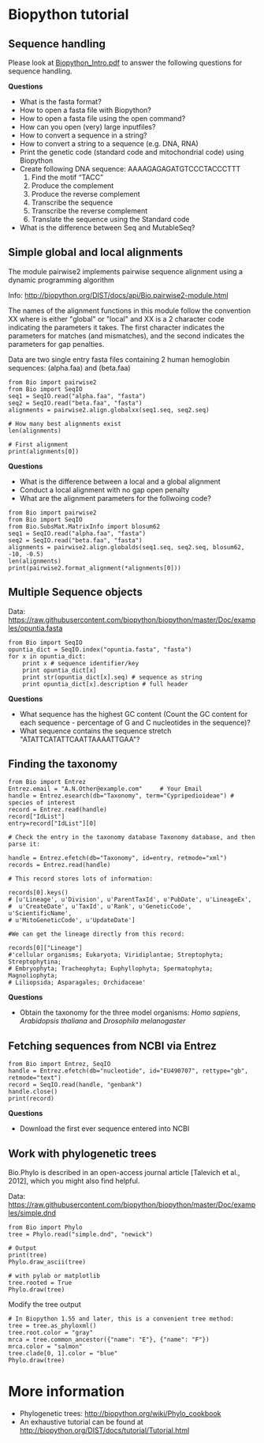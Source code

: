 # Biopython tutorial

## Sequence handling

Please look at [Biopython_Intro.pdf](../Biopython_Intro.pdf) to answer the following questions for sequence handling.

**Questions**

- What is the fasta format?
- How to open a fasta file with Biopython?
- How to open a fasta file using the open command?
- How can you open (very) large inputfiles?
- How to convert a sequence in a string?
- How to convert a string to a sequence (e.g. DNA, RNA)
- Print the genetic code (standard code and mitochondrial code) using Biopython
- Create following DNA sequence: AAAAGAGAGATGTCCCTACCCTTT
    1) Find the motif “TACC”
    2) Produce the complement
    3) Produce the reverse complement
    4) Transcribe the sequence
    5) Transcribe the reverse complement
    6) Translate the sequence using the Standard code
- What is the difference between Seq and MutableSeq?

## Simple global and local alignments

The module pairwise2 implements pairwise sequence alignment using a dynamic programming algorithm

Info: http://biopython.org/DIST/docs/api/Bio.pairwise2-module.html

The names of the alignment functions in this module follow the convention <alignment type>XX where <alignment type> is either "global" or "local" and XX is a 2 character code indicating the parameters it takes. The first character indicates the parameters for matches (and mismatches), and the second indicates the parameters for gap penalties.

Data are two single entry fasta files containing 2 human hemoglobin sequences: (alpha.faa) and (beta.faa)

```
from Bio import pairwise2
from Bio import SeqIO
seq1 = SeqIO.read("alpha.faa", "fasta")
seq2 = SeqIO.read("beta.faa", "fasta")
alignments = pairwise2.align.globalxx(seq1.seq, seq2.seq)

# How many best alignments exist
len(alignments)

# First alignment
print(alignments[0])
```

**Questions**
- What is the difference between a local and a global alignment
- Conduct a local alignment with no gap open penalty
- What are the alignment parameters for the follwoing code?

```
from Bio import pairwise2
from Bio import SeqIO
from Bio.SubsMat.MatrixInfo import blosum62
seq1 = SeqIO.read("alpha.faa", "fasta")
seq2 = SeqIO.read("beta.faa", "fasta")
alignments = pairwise2.align.globalds(seq1.seq, seq2.seq, blosum62, -10, -0.5)
len(alignments)
print(pairwise2.format_alignment(*alignments[0]))
```

## Multiple Sequence objects

Data: https://raw.githubusercontent.com/biopython/biopython/master/Doc/examples/opuntia.fasta

```
from Bio import SeqIO
opuntia_dict = SeqIO.index("opuntia.fasta", "fasta")
for x in opuntia_dict:
    print x # sequence identifier/key
    print opuntia_dict[x]
    print str(opuntia_dict[x].seq) # sequence as string
    print opuntia_dict[x].description # full header
```

**Questions**
- What sequence has the highest GC content (Count the GC content for each sequence - percentage of G and C nucleotides in the sequence)?
- What sequence contains the sequence stretch "ATATTCATATTCAATTAAAATTGAA"?

## Finding the taxonomy

```
from Bio import Entrez
Entrez.email = "A.N.Other@example.com"     # Your Email
handle = Entrez.esearch(db="Taxonomy", term="Cypripedioideae") # species of interest
record = Entrez.read(handle)
record["IdList"]
entry=record["IdList"][0]

# Check the entry in the taxonomy database Taxonomy database, and then parse it:

handle = Entrez.efetch(db="Taxonomy", id=entry, retmode="xml")
records = Entrez.read(handle)

# This record stores lots of information:

records[0].keys()
# [u'Lineage', u'Division', u'ParentTaxId', u'PubDate', u'LineageEx',
#  u'CreateDate', u'TaxId', u'Rank', u'GeneticCode', u'ScientificName',
# u'MitoGeneticCode', u'UpdateDate']

#We can get the lineage directly from this record:

records[0]["Lineage"]
#'cellular organisms; Eukaryota; Viridiplantae; Streptophyta; Streptophytina;
# Embryophyta; Tracheophyta; Euphyllophyta; Spermatophyta; Magnoliophyta;
# Liliopsida; Asparagales; Orchidaceae'
```

**Questions**
- Obtain the taxonomy for the three model organisms: *Homo sapiens*, *Arabidopsis thaliana* and *Drosophila melanogaster*

## Fetching sequences from NCBI via Entrez

```
from Bio import Entrez, SeqIO
handle = Entrez.efetch(db="nucleotide", id="EU490707", rettype="gb", retmode="text")
record = SeqIO.read(handle, "genbank")
handle.close()
print(record)
```
**Questions**
- Download the first ever sequence entered into NCBI

## Work with phylogenetic trees

Bio.Phylo is described in an open-access journal article [Talevich et al., 2012], which you might also find helpful.

Data: https://raw.githubusercontent.com/biopython/biopython/master/Doc/examples/simple.dnd

```
from Bio import Phylo
tree = Phylo.read("simple.dnd", "newick")

# Output
print(tree)
Phylo.draw_ascii(tree)

# with pylab or matplotlib
tree.rooted = True
Phylo.draw(tree)
```
Modify the tree output

```
# In Biopython 1.55 and later, this is a convenient tree method:
tree = tree.as_phyloxml()
tree.root.color = "gray"
mrca = tree.common_ancestor({"name": "E"}, {"name": "F"})
mrca.color = "salmon"
tree.clade[0, 1].color = "blue"
Phylo.draw(tree)
```

# More information

- Phylogenetic trees: http://biopython.org/wiki/Phylo_cookbook
- An exhaustive tutorial can be found at http://biopython.org/DIST/docs/tutorial/Tutorial.html



